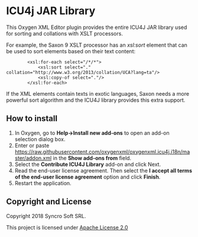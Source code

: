 # ICU4j JAR Library

This Oxygen XML Editor plugin provides the entire ICU4J JAR library used for sorting and collations with XSLT processors.

For example, the Saxon 9 XSLT processor has an *xsl:sort* element that can be used to sort elements based on their text content:

            <xsl:for-each select="/*/*">
                <xsl:sort select="." collation="http://www.w3.org/2013/collation/UCA?lang=ta"/> 
                <xsl:copy-of select="."/>
            </xsl:for-each>
            
If the XML elements contain texts in exotic languages, Saxon needs a more powerful sort algorithm and the ICU4J library provides this extra support.

How to install
--------------
1. In Oxygen, go to **Help->Install new add-ons** to open an add-on selection dialog box.
2. Enter or paste https://raw.githubusercontent.com/oxygenxml/oxygenxml.icu4j.i18n/master/addon.xml in the **Show add-ons from** field.
3. Select the **Contribute ICU4J Library** add-on and click Next.
4. Read the end-user license agreement. Then select the **I accept all terms of the end-user license agreement** option and click **Finish**.
5. Restart the application.

Copyright and License
---------------------
Copyright 2018 Syncro Soft SRL.

This project is licensed under [Apache License 2.0](https://github.com/oxygenxml/oxygenxml.icu4j.i18n/blob/master/LICENSE)
